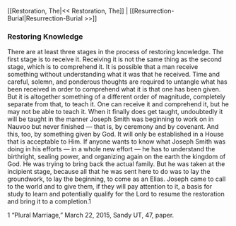 [[Restoration, The|<< Restoration, The]]  |  [[Resurrection-Burial|Resurrection-Burial >>]]

### Restoring Knowledge
There are at least three stages in the process of restoring knowledge. The first stage is to receive it. Receiving it is not the same thing as the second stage, which is to comprehend it. It is possible that a man receive something without understanding what it was that he received. Time and careful, solemn, and ponderous thoughts are required to untangle what has been received in order to comprehend what it is that one has been given. But it is altogether something of a different order of magnitude, completely separate from that, to teach it. One can receive it and comprehend it, but he may not be able to teach it. When it finally does get taught, undoubtedly it will be taught in the manner Joseph Smith was beginning to work on in Nauvoo but never finished — that is, by ceremony and by covenant. And this, too, by something given by God. It will only be established in a House that is acceptable to Him. If anyone wants to know what Joseph Smith was doing in his efforts — in a whole new effort — he has to understand the birthright, sealing power, and organizing again on the earth the kingdom of God. He was trying to bring back the actual family. But he was taken at the incipient stage, because all that he was sent here to do was to lay the groundwork, to lay the beginning, to come as an Elias. Joseph came to call to the world and to give them, if they will pay attention to it, a basis for study to learn and potentially qualify for the Lord to resume the restoration and bring it to a completion.1



1 “Plural Marriage,” March 22, 2015, Sandy UT, 47, paper.
